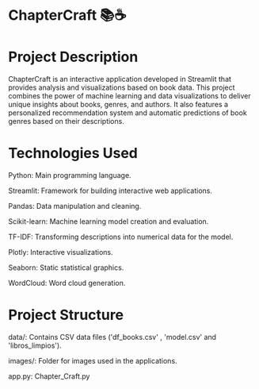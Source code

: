 # ChapterCraft 📚☕

# Project Description
ChapterCraft is an interactive application developed in Streamlit that provides analysis and visualizations based on book data. This project combines the power of machine learning and data visualizations to deliver unique insights about books, genres, and authors. It also features a personalized recommendation system and automatic predictions of book genres based on their descriptions.

# Technologies Used

Python: Main programming language.

Streamlit: Framework for building interactive web applications.

Pandas: Data manipulation and cleaning.

Scikit-learn: Machine learning model creation and evaluation.

TF-IDF: Transforming descriptions into numerical data for the model.

Plotly: Interactive visualizations.

Seaborn: Static statistical graphics.

WordCloud: Word cloud generation.

# Project Structure

data/: Contains CSV data files ('df_books.csv' , 'model.csv' and 'libros_limpios').

images/: Folder for images used in the applications.

app.py: Chapter_Craft.py



